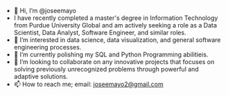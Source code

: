 - 👋 Hi, I’m @joseemayo
- I have recently completed a master's degree in Information Technology from Purdue University Global and am actively seeking a role as a Data Scientist, Data Analyst, Software Engineer, and similar roles.
- 👀 I’m interested in data science, data visualization, and general software engineering processes.
- 🌱 I’m currently polishing my SQL and Python Programming abilitieis. 
- 💞️ I’m looking to collaborate on any innovative projects that focuses on solving previously unrecognized problems through powerful and adaptive solutions.
- 📫 How to reach me; email: joseemayo2@gmail.com
